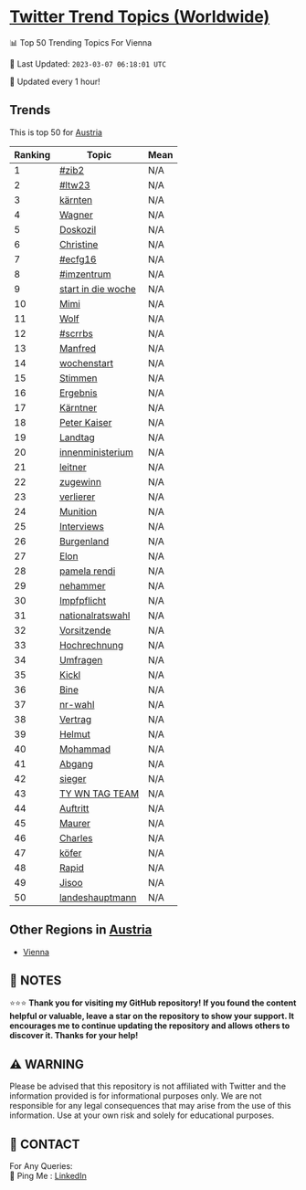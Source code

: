[Twitter Trend Topics (Worldwide)](https://github.com/ErcinDedeoglu/Twitter-Trend-Topics)
==========


📊 Top 50 Trending Topics For Vienna

📆 Last Updated: `2023-03-07 06:18:01 UTC`

🔧 Updated every 1 hour!


## Trends

This is top 50 for [Austria](</Austria>)

| Ranking | Topic | Mean |
| ------- | ------------ | ------------ |
| 1 | [#zib2](http://twitter.com/search?q=%23zib2) | N/A |
| 2 | [#ltw23](http://twitter.com/search?q=%23ltw23) | N/A |
| 3 | [kärnten](http://twitter.com/search?q=k%c3%a4rnten) | N/A |
| 4 | [Wagner](http://twitter.com/search?q=Wagner) | N/A |
| 5 | [Doskozil](http://twitter.com/search?q=Doskozil) | N/A |
| 6 | [Christine](http://twitter.com/search?q=Christine) | N/A |
| 7 | [#ecfg16](http://twitter.com/search?q=%23ecfg16) | N/A |
| 8 | [#imzentrum](http://twitter.com/search?q=%23imzentrum) | N/A |
| 9 | [start in die woche](http://twitter.com/search?q=start+in+die+woche) | N/A |
| 10 | [Mimi](http://twitter.com/search?q=Mimi) | N/A |
| 11 | [Wolf](http://twitter.com/search?q=Wolf) | N/A |
| 12 | [#scrrbs](http://twitter.com/search?q=%23scrrbs) | N/A |
| 13 | [Manfred](http://twitter.com/search?q=Manfred) | N/A |
| 14 | [wochenstart](http://twitter.com/search?q=wochenstart) | N/A |
| 15 | [Stimmen](http://twitter.com/search?q=Stimmen) | N/A |
| 16 | [Ergebnis](http://twitter.com/search?q=Ergebnis) | N/A |
| 17 | [Kärntner](http://twitter.com/search?q=K%c3%a4rntner) | N/A |
| 18 | [Peter Kaiser](http://twitter.com/search?q=Peter+Kaiser) | N/A |
| 19 | [Landtag](http://twitter.com/search?q=Landtag) | N/A |
| 20 | [innenministerium](http://twitter.com/search?q=innenministerium) | N/A |
| 21 | [leitner](http://twitter.com/search?q=leitner) | N/A |
| 22 | [zugewinn](http://twitter.com/search?q=zugewinn) | N/A |
| 23 | [verlierer](http://twitter.com/search?q=verlierer) | N/A |
| 24 | [Munition](http://twitter.com/search?q=Munition) | N/A |
| 25 | [Interviews](http://twitter.com/search?q=Interviews) | N/A |
| 26 | [Burgenland](http://twitter.com/search?q=Burgenland) | N/A |
| 27 | [Elon](http://twitter.com/search?q=Elon) | N/A |
| 28 | [pamela rendi](http://twitter.com/search?q=pamela+rendi) | N/A |
| 29 | [nehammer](http://twitter.com/search?q=nehammer) | N/A |
| 30 | [Impfpflicht](http://twitter.com/search?q=Impfpflicht) | N/A |
| 31 | [nationalratswahl](http://twitter.com/search?q=nationalratswahl) | N/A |
| 32 | [Vorsitzende](http://twitter.com/search?q=Vorsitzende) | N/A |
| 33 | [Hochrechnung](http://twitter.com/search?q=Hochrechnung) | N/A |
| 34 | [Umfragen](http://twitter.com/search?q=Umfragen) | N/A |
| 35 | [Kickl](http://twitter.com/search?q=Kickl) | N/A |
| 36 | [Bine](http://twitter.com/search?q=Bine) | N/A |
| 37 | [nr-wahl](http://twitter.com/search?q=nr-wahl) | N/A |
| 38 | [Vertrag](http://twitter.com/search?q=Vertrag) | N/A |
| 39 | [Helmut](http://twitter.com/search?q=Helmut) | N/A |
| 40 | [Mohammad](http://twitter.com/search?q=Mohammad) | N/A |
| 41 | [Abgang](http://twitter.com/search?q=Abgang) | N/A |
| 42 | [sieger](http://twitter.com/search?q=sieger) | N/A |
| 43 | [TY WN TAG TEAM](http://twitter.com/search?q=TY+WN+TAG+TEAM) | N/A |
| 44 | [Auftritt](http://twitter.com/search?q=Auftritt) | N/A |
| 45 | [Maurer](http://twitter.com/search?q=Maurer) | N/A |
| 46 | [Charles](http://twitter.com/search?q=Charles) | N/A |
| 47 | [köfer](http://twitter.com/search?q=k%c3%b6fer) | N/A |
| 48 | [Rapid](http://twitter.com/search?q=Rapid) | N/A |
| 49 | [Jisoo](http://twitter.com/search?q=Jisoo) | N/A |
| 50 | [landeshauptmann](http://twitter.com/search?q=landeshauptmann) | N/A |



## Other Regions in [Austria](</Austria>)

* [Vienna](</Austria/Vienna.md>)



## 📝 NOTES

⭐⭐⭐ **Thank you for visiting my GitHub repository! If you found the content helpful or valuable, leave a star on the repository to show your support. It encourages me to continue updating the repository and allows others to discover it. Thanks for your help!**


## ⚠️ WARNING

Please be advised that this repository is not affiliated with Twitter and the information provided is for informational purposes only. We are not responsible for any legal consequences that may arise from the use of this information. Use at your own risk and solely for educational purposes.


## 📨 CONTACT

 For Any Queries:  
            🏓 Ping Me : [LinkedIn](https://www.linkedin.com/in/ercindedeoglu/)
